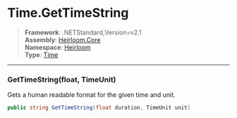 # Time.GetTimeString

> **Framework**: .NETStandard,Version=v2.1  
> **Assembly**: [Heirloom.Core][0]  
> **Namespace**: [Heirloom][0]  
> **Type**: [Time][1]  

--------------------------------------------------------------------------------

### GetTimeString(float, TimeUnit)

Gets a human readable format for the given time and unit.

```cs
public string GetTimeString(float duration, TimeUnit unit)
```

[0]: ..\Heirloom.Core.md
[1]: Heirloom.Time.md
